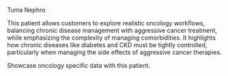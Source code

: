 Tuma Nephro

This patient allows customers to explore realistic oncology workflows, balancing chronic disease management with aggressive cancer treatment, while emphasizing the complexity of managing comorbidities. It highlights how chronic diseases like diabetes and CKD must be tightly controlled, particularly when managing the side effects of aggressive cancer therapies.

Showcase oncology specific data with this patient.